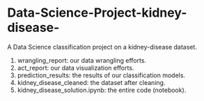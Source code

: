 # Data-Science-Project-kidney-disease-

A Data Science classification project on a kidney-disease dataset.

1) wrangling_report: our data wrangling efforts.
2) act_report: our data visualization efforts.
3) prediction_results: the results of our classification models.
4) kidney_disease_cleaned: the dataset after cleaning.
5) kidney_disease_solution.ipynb: the entire code (notebook).
